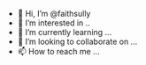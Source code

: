 - 👋 Hi, I’m @faithsully
- 👀 I’m interested in ..
- 🌱 I’m currently learning ...
- 💞️ I’m looking to collaborate on ...
- 📫 How to reach me ...

<!---
faithsully/faithsully is a ✨ special ✨ repository because its `README.md` (this file) appears on your GitHub profile.
You can click the Preview link to take a look at your changes.
--->
